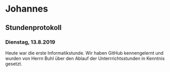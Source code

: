 # Johannes 
## Stundenprotokoll
### Dienstag, 13.8.2019 <a name="einf"></a> 

Heute war die erste Informatikstunde. Wir haben GitHub kennengelernt und wurden von Herrn Buhl über den Ablauf der Unterrrichtsstunden in Kenntnis gesetzt.
